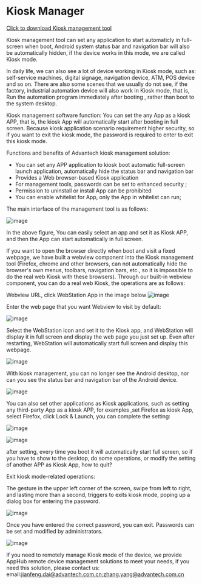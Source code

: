 # Kiosk Manager

[Click to download Kiosk management tool]()

Kiosk management tool can set any application to start automaticly in full-screen when boot, Android system status bar and navigation bar will also be automatically hidden, if the device works in this mode, we are called Kiosk mode.

In daily life, we can also see a lot of device working in Kiosk mode, such as: self-service machines, digital signage, navigation device, ATM, POS device and so on. There are also some scenes that we usually do not see, if the factory, industrial automation device will also work in Kiosk mode, that is, Run the automation program immediately after booting , rather than boot to the system desktop.

Kiosk management software function: You can set the any App as a kiosk APP, that is, the kiosk App will automatically start after booting in full screen. Because kiosk application scenario requirement higher security, so if you want to exit the kiosk mode, the password is required to enter to exit this kiosk mode.

Functions and benefits of Advantech kiosk management solution:

* You can set any APP application to kiosk boot automatic full-screen launch application, automatically hide the status bar and navigation bar
* Provides a Web browser-based Kiosk application
* For management tools, passwords can be set to enhanced security ;
* Permission to uninstall or install App can be prohibited 
* You can enable whitelist for App, only the App in whitelist can run;

The main interface of the management tool is as follows:

![image](https://user-images.githubusercontent.com/20899121/158548501-f0e24739-d7f5-43a1-9d64-c590ce12171b.png)

In the above figure, You can easily select an app and set it as Kiosk APP, and then the App can start automatically in full screen.

If you want to open the browser directly when boot and visit a fixed webpage, we have built a webview component into the Kiosk management tool (Firefox, chrome and other browsers, can not automatically hide the browser's own menus, toolbars, navigation bars, etc., so it is impossible to do the real web Kiosk with these browsers). Through our built-in webview component, you can do a real web Kiosk, the operations are as follows:

Webview URL, click WebStation App in the image below
![image](https://user-images.githubusercontent.com/20899121/158548549-989aba05-907b-4d1c-9b22-76d5bab933d8.png)

Enter the web page that you want Webview to visit by default:

![image](https://user-images.githubusercontent.com/20899121/158548604-48c78b7c-e5a1-442c-8869-7dcc9a7744e4.png)

Select the WebStation icon and set it to the Kiosk app, and WebStation will display it in full screen and display the web page you just set up. Even after restarting, WebStation will automatically start full screen and display this webpage.

![image](https://user-images.githubusercontent.com/20899121/158548641-3f4f8eb3-1d77-4305-aecb-0deb6cec7441.png)

With kiosk management, you can no longer see the Android desktop, nor can you see the status bar and navigation bar of the Android device.

![image](https://user-images.githubusercontent.com/20899121/158548682-2a8cbfe1-7e3c-4526-949d-9ed7fb36eab4.png)

You can also set other applications as Kiosk applications, such as setting any third-party App as a kiosk APP, for examples ,set Firefox as kiosk App, select Firefox, click Lock & Launch, you can complete the setting:

![image](https://user-images.githubusercontent.com/20899121/158551397-3290f424-913c-49bf-9011-bc47a363bb69.png)

![image](https://user-images.githubusercontent.com/20899121/158551398-be191c81-3b38-4445-aeec-22346869f5c7.png)

after setting, every time you boot it will automatically start full screen, so if you have to show to the desktop, do some operations, or modify the setting of another APP as Kiosk App, how to quit?

Exit kiosk mode-related operations:

The gesture in the upper left corner of the screen, swipe from left to right, and lasting more than a second, triggers to exits kiosk mode, poping up a dialog box for entering the password.

![image](https://user-images.githubusercontent.com/20899121/158551445-bd6c8ab8-da79-44be-83c1-6d518ef69738.png)

Once you have entered the correct password, you can exit. Passwords can be set and modified by administrators.

![image](https://user-images.githubusercontent.com/20899121/158551525-4c3d6a85-0626-496c-bc20-9a1f312ac94e.png)

If you need to remotely manage Kiosk mode of the device, we provide AppHub remote device management solutions to meet your needs, if you need this solution, please contact us:<br>
email:jianfeng.dai@advantech.com.cn;zhang.yang@advantech.com.cn
